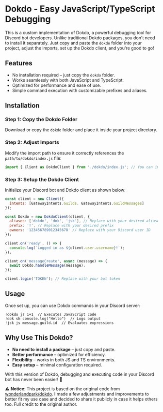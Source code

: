 <!-- @format -->

# Dokdo - Easy JavaScript/TypeScript Debugging

This is a custom implementation of Dokdo, a powerful debugging tool for Discord bot developers. Unlike traditional Dokdo packages, you don't need to install it separately. Just copy and paste the `dokdo` folder into your project, adjust the imports, set up the Dokdo client, and you're good to go!

## Features

- No installation required – just copy the `dokdo` folder.
- Works seamlessly with both JavaScript and TypeScript.
- Optimized for performance and ease of use.
- Simple command execution with customizable prefixes and aliases.

## Installation

### Step 1: Copy the Dokdo Folder

Download or copy the `dokdo` folder and place it inside your project directory.

### Step 2: Adjust Imports

Modify the import path to ensure it correctly references the `path/to/dokdo/index.js` file:

```javascript
import { Client as DokdoClient } from './dokdo/index.js'; // You can import Client normally just make sure it doesn't interfere with discord.js Client
```

### Step 3: Setup the Dokdo Client

Initialize your Discord bot and Dokdo client as shown below:

```javascript
const client = new Client({
  intents: [GatewayIntents.Guilds, GatewayIntents.GuildMessages]
});

const Dokdo = new DokdoClient(client, {
  aliases: ['dokdo', 'dok', 'jsk'], // Replace with your desired aliases
  prefix: '!', // Replace with your desired prefix
  owners: '123456789012345678' // Replace with your Discord user ID
});

client.on('ready', () => {
  console.log(`Logged in as ${client.user.username}!`);
});

client.on('messageCreate', async (message) => {
  await Dokdo.handleMessage(message);
});

client.login('TOKEN'); // Replace with your bot token
```

## Usage

Once set up, you can use Dokdo commands in your Discord server:

```
!dokdo js 1+1  // Executes JavaScript code
!dok sh console.log("Hello")  // Logs output
!jsk js message.guild.id  // Evaluates expressions
```

## Why Use This Dokdo?

- **No need to install a package** – just copy and paste.
- **Better performance** – optimized for efficiency.
- **Flexibility** – works in both JS and TS environments.
- **Easy setup** – minimal configuration required.

With this version of Dokdo, debugging and executing code in your Discord bot has never been easier! 🚀

⚠️ **Notice**: This project is based on the original code from [wonderlandpark/dokdo](https://github.com/wonderlandpark/dokdo). I made a few adjustments and improvements to better fit my use case and decided to share it publicly in case it helps others too. Full credit to the original author.
